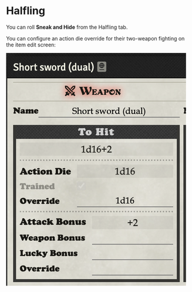 # Halfling

You can roll **Sneak and Hide** from the Halfling tab. 

You can configure an action die override for their two-weapon fighting on the item edit screen:



![Halfling Weapon Edit](images/halfling_weapon_edit.png)
